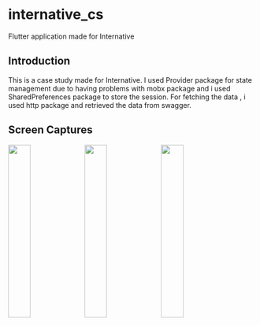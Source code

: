 # internative_cs

Flutter application made for Internative

## Introduction

This is a case study made for Internative. I used Provider package for state management due to having problems with mobx package and i used SharedPreferences package to store the session. For fetching the data , i used http package and retrieved the data from swagger.

## Screen Captures
<img src="https://user-images.githubusercontent.com/24297535/135903824-6d890425-1acb-438b-8f25-9cd48d148814.png" width=30% height=30%>
<img src="https://user-images.githubusercontent.com/24297535/135903828-74c873ed-6a11-4fcc-9b64-c7fd0fbdbf0e.png" width=30% height=30%>
<img src="https://user-images.githubusercontent.com/24297535/135903831-1323b7ff-7b0e-45be-95b0-11679a4c3cde.png" width=30% height=30%>
